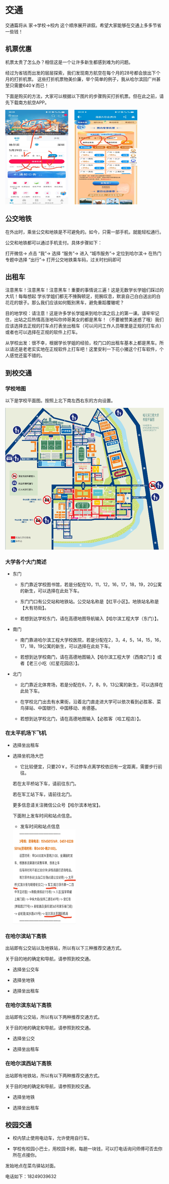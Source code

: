 # **交通**
 交通篇将从 家->学校->校内 这个顺序展开讲叙。希望大家能够在交通上多多节省一些钱！

## **机票优惠**
 机票太贵了怎么办？相信这是一个让许多新生都感到难为的问题。

 经过为省钱而出发的层层探索，我们发现南方航空在每个月的28号都会放出下个月的打折机票。
 这些打折机票物美价廉，举个简单的例子，我从哈尔滨回广州甚至只需要640￥而已！

 下面是购买的方法，大家可以根据以下图片的步骤购买打折机票。但在此之前，请先下载南方航空APP。

 <!-- 设置两张图片并排显示，并设置间距 -->
 <div style="display: flex; gap: 20px;"> 
    <img src="images/jp1.jpg" alt="Wechat" width="200" height="300"> 
    <img src="images/jp2.jpg" alt="Payalbb" width="200" height="300">
 </div>

## **公交地铁**
 在外出时，乘坐公交和地铁是不可避免的。如今，只需一部手机，就能轻松通行。

 公交和地铁都可以通过手机支付。具体步骤如下：

 打开微信->
 点击 “我”->
 选择 “服务”->
 进入 “城市服务”->
 定位到哈尔滨->
 在热门专题中选择 “出行”->
 打开公交地铁乘车码，过关时扫码即可

## **出租车**
 注意黑车！注意黑车！注意黑车！重要的事情说三遍！这是无数学长学姐们踩过的大坑！每每想起
 学长学姐们都无不捶胸顿足，扼腕叹息，默哀自己白白送出的白花花的银子。那么我们应该如何甄别黑车，避免重蹈覆辙呢？  

 目的地学校：请注意！这是许多学长学姐来到哈尔滨之后上的第一课。请牢牢记住，出站之后热情高涨地叫你帅哥美女的都是黑车！（不要被赞美迷惑了哦）我们应该选择去正规的打车点打表坐出租车（可以问问工作人员哪里是正规的打车点）或者也可以选择在正规的软件上打车。  

 从学校出发：很不幸，根据学长学姐的经验，校门口的出租车基本上都是黑车。所以请还是老老实实地在正规软件上打车吧！这里安利一下花小猪这个打车软件，个人感觉还蛮不错的。



## **到校交通**

### **学校地图**  
 以下是学校平面图。按照上北下南左西右东的方向设置。

 <img src="images/dt.jpg" alt="学校地图" width="650" height="450">


  
### **大学各个大门简述**

* 东门

    - 东门靠近学校图书馆，若是分配在10，11，12，16，17，18，19，20公寓的新生，可以选择在此处下车。  

    - 东门门口有公交站和地铁站。公交站名称是【红平小区】。地铁站名称是【大有坊街】。  

    - 若想到达学校东门，请在高德地图导航输入【哈尔滨工程大学（东门）】。


* 南门

    - 南门靠进哈尔滨工程大学校医院，若是分配在2，3，4，5，14，15，16，17，18，19公寓的新生，可以选择在此处下车。

    - 若想到达学校南门，请在高德地图输入【哈尔滨工程大学（西南2门）】或者【老三小吃（红星花园店）】。


* 北门

    - 北门靠近北体育场，若是分配在6，7，8，9，13公寓的新生，可以选择在此处下车。  

    - 在学校北门出去有水果街，沿着北门直走进大学可以依次看到必胜客、菜鸟驿站、中国银行、中国移动、肯德基。  

    - 若想到达学校北门，请在高德地图输入【必胜客（哈工程店）】。


### **在太平机场下飞机**

* 选择坐出租车

* 选择坐机场大巴

   - 它比较便宜，只要20￥。不过停车点离学校依旧有一定距离，需要步行前往。  

    若在太平桥站下车，请前往东门。  

    若在军工站下车，请前往北门。  

    更多信息请关注微信公众号【哈尔滨本地宝】。  

    下面附上发车时间和站点信息。  

   - 发车时间和站点信息  

    <img src="images/jcdb.jpg" alt="Wechat" width="200" height="300"> 

### **在哈尔滨站下高铁**

出站即有公交站以及地铁站，所以有以下三种推荐交通方式。

关于目的地的确定和导航，请参照到校交通。

* 选择坐公交车

* 选择坐地铁

* 选择坐出租车


### **在哈尔滨东站下高铁**

出站即有公交站，所以有以下两种推荐交通方式。

关于目的地的确定和导航，请参照到校交通。

* 选择坐公交

* 选择坐出租车


### **在哈尔滨西站下高铁**

出站即有地铁站，所以有以下两种推荐交通方式。

关于目的地的确定和导航，请参照到校交通。

* 选择坐地铁

* 选择坐出租车




## **校园交通**
* 校内禁止使用电动车，允许使用自行车。

* 学校有校园小巴士，用校园卡刷，每趟一块钱，可以打电话询问师傅可否去你所在点接你。

 发始地点在菜鸟驿站对面。

 电话如下：18249039632
